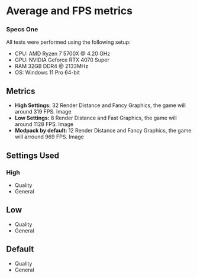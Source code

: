 # Average and FPS metrics


### Specs One

All tests were performed using the following setup:

- CPU: AMD Ryzen 7 5700X @ 4.20 GHz
- GPU: NVIDIA Geforce RTX 4070 Super
- RAM 32GB DDR4 @ 2133MHz
- OS: Windows 11 Pro 64-bit

## Metrics

- **High Settings:** 32 Render Distance and Fancy Graphics, the game will around 319 FPS. Image 
- **Low Settings:** 8 Render Distance and Fast Graphics, the game will around 1128 FPS. Image 
- **Modpack by default:** 12 Render Distance and Fancy Graphics, the game will arround 969 FPS. Image 

## Settings Used

### High 

- Quality
- General
  
## Low

- Quality
- General
  
## Default
- Quality
- General
